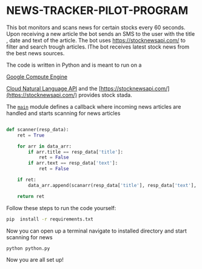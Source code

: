 # NEWS-TRACKER-PILOT-PROGRAM


This bot monitors and scans news for certain stocks every 60 seconds. Upon receiving a new article the bot sends an SMS to the user with the title , date and text of the article. 
The bot uses https://stocknewsapi.com/ to filter and search trough articles. lThe bot receives latest stock news from the best news sources. 


The code is written in Python and is meant to run on a

[Google Compute Engine](https://cloud.google.com/compute/) 

[Cloud Natural Language API](https://cloud.google.com/natural-language/) and the
[https://stocknewsapi.com/](https://stocknewsapi.com/) provides stock stada.



The [`main`](main.py) module defines a callback where incoming news articles  are
handled and starts scanning for news articles
```python

def scanner(resp_data):
    ret = True

    for arr in data_arr:
        if arr.title == resp_data['title']:
            ret = False
        if arr.text == resp_data['text']:
            ret = False

    if ret:
        data_arr.append(scanarr(resp_data['title'], resp_data['text'], resp_data['sentiment']))

    return ret
```




Follow these steps to run the code yourself: 
 

```bash
pip  install -r requirements.txt
```


Now you can open up a terminal navigate to installed directory  and start scanning for news 

```bash
python python.py 
```


Now you are all set up!
